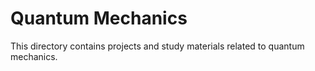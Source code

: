 # Quantum Mechanics

This directory contains projects and study materials related to quantum mechanics.
